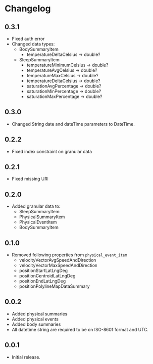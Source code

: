 # Changelog

## 0.3.1

* Fixed auth error
* Changed data types:
  * BodySummaryItem
    * temperatureDeltaCelsius → double?
  * SleepSummaryItem
    * temperatureMinimumCelsius → double?
    * temperatureAvgCelsius → double?
    * temperatureMaxCelsius → double?
    * temperatureDeltaCelsius → double?
    * saturationAvgPercentage → double?
    * saturationMinPercentage → double?
    * saturationMaxPercentage → double?

## 0.3.0

* Changed String date and dateTime parameters to DateTime.

## 0.2.2

* Fixed index constraint on granular data

## 0.2.1

* Fixed missing URI

## 0.2.0

* Added granular data to:
  * SleepSummaryItem
  * PhysicalSummaryItem
  * PhysicalEventItem
  * BodySummaryItem

## 0.1.0

* Removed following properties from `physical_event_item`
  * velocityVectorAvgSpeedAndDirection
  * velocityVectorMaxSpeedAndDirection
  * positionStartLatLngDeg
  * positionCentroidLatLngDeg
  * positionEndLatLngDeg
  * positionPolylineMapDataSummary

## 0.0.2

* Added physical summaries
* Added physical events
* Added body summaries
* All datetime string are required to be on ISO-8601 format and UTC.

## 0.0.1

* Initial release.
